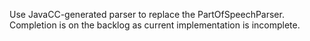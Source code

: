 Use JavaCC-generated parser to replace the PartOfSpeechParser.
Completion is on the backlog as current implementation is incomplete.